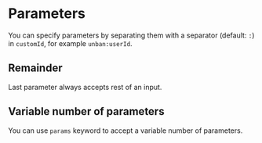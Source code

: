# Parameters

You can specify parameters by separating them with a separator (default: `:`) in `customId`, for example `unban:userId`.

## Remainder
Last parameter always accepts rest of an input.

## Variable number of parameters
You can use `params` keyword to accept a variable number of parameters.